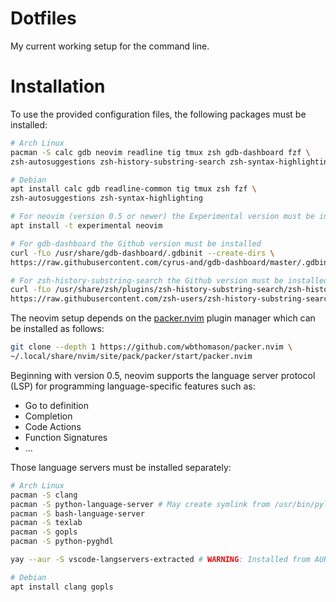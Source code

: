 # Dotfiles

My current working setup for the command line.

# Installation

To use the provided configuration files, the following packages must be
installed:

```sh
# Arch Linux
pacman -S calc gdb neovim readline tig tmux zsh gdb-dashboard fzf \
zsh-autosuggestions zsh-history-substring-search zsh-syntax-highlighting
```

```sh
# Debian
apt install calc gdb readline-common tig tmux zsh fzf \
zsh-autosuggestions zsh-syntax-highlighting

# For neovim (version 0.5 or newer) the Experimental version must be installed
apt install -t experimental neovim

# For gdb-dashboard the Github version must be installed
curl -fLo /usr/share/gdb-dashboard/.gdbinit --create-dirs \
https://raw.githubusercontent.com/cyrus-and/gdb-dashboard/master/.gdbinit

# For zsh-history-substring-search the Github version must be installed
curl -fLo /usr/share/zsh/plugins/zsh-history-substring-search/zsh-history-substring-search.zsh --create-dirs \
https://raw.githubusercontent.com/zsh-users/zsh-history-substring-search/master/zsh-history-substring-search.zsh

```

The neovim setup depends on the [packer.nvim](https://github.com/wbthomason/packer.nvim)
plugin manager which can be installed as follows:

```sh
git clone --depth 1 https://github.com/wbthomason/packer.nvim \
~/.local/share/nvim/site/pack/packer/start/packer.nvim
```

Beginning with version 0.5, neovim supports the language server protocol (LSP)
for programming language-specific features such as:

- Go to definition
- Completion
- Code Actions
- Function Signatures
- ...

Those language servers must be installed separately:

```sh
# Arch Linux
pacman -S clang
pacman -S python-language-server # May create symlink from /usr/bin/pylp to /usr/bin/pylsp
pacman -S bash-language-server
pacman -S texlab
pacman -S gopls
pacman -S python-pyghdl

yay --aur -S vscode-langservers-extracted # WARNING: Installed from AUR
```

```sh
# Debian
apt install clang gopls
```
